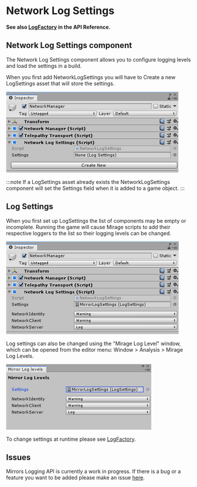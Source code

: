 # Network Log Settings

**See also [LogFactory](/docs/reference/Mirage.Logging/LogFactory) in the API Reference.**

## Network Log Settings component

The Network Log Settings component allows you to configure logging levels and load the settings in a build.

When you first add NetworkLogSettings you will have to Create a new LogSettings asset that will store the settings.

![Inspector With No Settings](/img/components/NetworkLogSettingsNoSettings.png)

:::note
If a LogSettings asset already exists the NetworkLogSettings component will set the Settings field when it is added to a game object.
:::

## Log Settings 

When you first set up LogSettings the list of components may be empty or incomplete. Running the game will cause Mirage scripts to add their respective loggers to the list so their logging levels can be changed.

![Inspector](/img/components/NetworkLogSettings.png)

Log settings can also be changed using the "Mirage Log Level" window, which can be opened from the editor menu: Window > Analysis > Mirage Log Levels.

![Window](/img/components/LogLevelWindow.png)

To change settings at runtime please see [LogFactory](/docs/reference/Mirage.Logging/LogFactory).

## Issues

Mirrors Logging API is currently a work in progress. If there is a bug or a feature you want to be added please make an issue [here](https://github.com/MirageNet/Mirage/issues).
